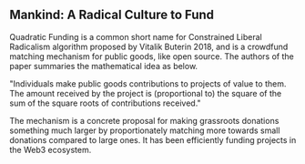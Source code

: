 ## Mankind: A Radical Culture to Fund

Quadratic Funding is a common short name for Constrained Liberal Radicalism algorithm proposed by Vitalik Buterin 2018, and is a crowdfund matching mechanism for public goods, like open source. The authors of the paper summaries the mathematical idea as below.

"Individuals make public goods contributions to projects of value to them. The amount received by the project is (proportional to) the square of the sum of the square roots of contributions received."

The mechanism is a concrete proposal for making grassroots donations something much larger by proportionately matching more towards small donations compared to large ones. It has been efficiently funding projects in the Web3 ecosystem.
